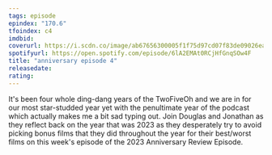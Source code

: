 ```yaml
---
tags: episode
epindex: "170.6"
tfoindex: c4
imdbid: 
coverurl: https://i.scdn.co/image/ab67656300005f1f75d97cd07f83de09026ea4e8
spotifyurl: https://open.spotify.com/episode/6lA2EMAt0RCjHfGnqSOw4F
title: "anniversary episode 4"
releasedate: 
rating: 
---
```


It's been four whole ding-dang years of the TwoFiveOh and we are in for our most star-studded year yet with the penultimate year of the podcast which actually makes me a bit sad typing out. Join Douglas and Jonathan as they reflect back on the year that was 2023 as they desperately try to avoid picking bonus films that they did throughout the year for their best/worst films on this week's episode of the 2023 Anniversary Review Episode.